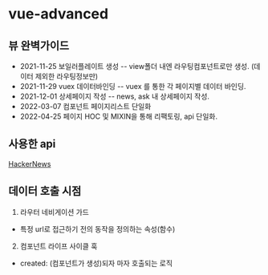 # vue-advanced

## 뷰 완벽가이드

- 2021-11-25 보일러플레이트 생성
  -- view폴더 내엔 라우팅컴포넌트로만 생성. (데이터 제외한 라우팅정보만)
- 2021-11-29 vuex 데이터바인딩
  -- vuex 를 통한 각 페이지별 데이터 바인딩.
- 2021-12-01 상세페이지 작성
  -- news, ask 내 상세페이지 작성.
- 2022-03-07 컴포넌트 페이지리스트 단일화
- 2022-04-25 페이지 HOC 및 MIXIN을 통해 리팩토링, api 단일화.

## 사용한 api

[HackerNews](https://github.com/tastejs/hacker-news-pwas/blob/master/docs/api.md, '해커뉴스')

## 데이터 호출 시점

1. 라우터 네비게이션 가드

- 특정 url로 접근하기 전의 동작을 정의하는 속성(함수)

2. 컴포넌트 라이프 사이클 훅

- created: (컴포넌트가 생성)되자 마자 호출되는 로직
